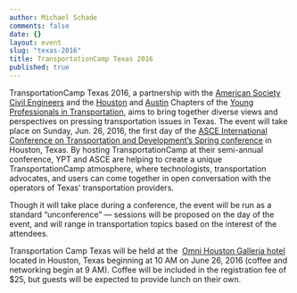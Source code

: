 ```yaml
---
author: Michael Schade
comments: false
date: {}
layout: event
slug: "texas-2016"
title: TransportationCamp Texas 2016 
published: true
---
```

TransportationCamp Texas 2016, a partnership with the [American Society Civil Engineers](http://www.asce.org/) and 
the [Houston](http://yptransportation.org/chapters/ypt-houston/) and 
[Austin](http://yptransportation.org/category/chapters/ypt-austin-chapter/) Chapters of 
the [Young Professionals in Transportation](http://yptransportation.org/), 
aims to bring together diverse views and perspectives on pressing transportation issues in Texas. 
The event will take place on Sunday, Jun. 26, 2016, the first day of 
the [ASCE International Conference on Transportation and Development’s Spring conference](http://www.asce-ictd.org/) 
in Houston, Texas. By hosting TransportationCamp at their semi-annual conference, YPT and ASCE 
are helping to create a unique TransportationCamp atmosphere, where technologists, transportation advocates, 
and users can come together in open conversation with the operators of Texas’ transportation providers. 

Though it will take place during a conference, 
the event will be run as a standard “unconference” — sessions will be proposed on the day of the event, 
and will range in transportation topics based on the interest of the attendees.

Transportation Camp Texas will be held at the 
[Omni Houston Galleria hotel](http://www.asce-ictd.org/ictd-lodging-and-transportation/) located in Houston, 
Texas beginning at 10 AM on June 26, 2016 (coffee and networking begin at 9 AM). 
Coffee will be included in the registration fee of $25, but guests will be expected to provide lunch on their own.
